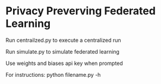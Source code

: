 # Privacy Preverving Federated Learning

Run centrailzed.py to execute a centralized run

Run simulate.py to simulate federated learning

Use weights and biases api key when prompted

For instructions: python filename.py -h
